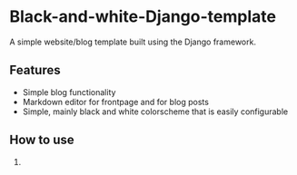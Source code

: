 # Black-and-white-Django-template
A simple website/blog template built using the Django framework.

## Features
- Simple blog functionality
- Markdown editor for frontpage and for blog posts
- Simple, mainly black and white colorscheme that is easily configurable

## How to use
1. 
